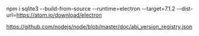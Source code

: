 npm i sqlite3 --build-from-source --runtime=electron --target=7.1.2 --dist-url=https://atom.io/download/electron


https://github.com/nodejs/node/blob/master/doc/abi_version_registry.json